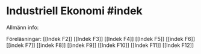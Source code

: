 # Industriell Ekonomi #indek
Allmänn info:

Föreläsningar:
[[Indek F2]]
[[Indek F3]]
[[Indek F4]]
[[Indek F5]]
[[indek F6]]
[[indek F7]]
[[indek F8]]
[[indek F9]]
[[Indek F10]]
[[Indek F11]]
[[Indek F12]]